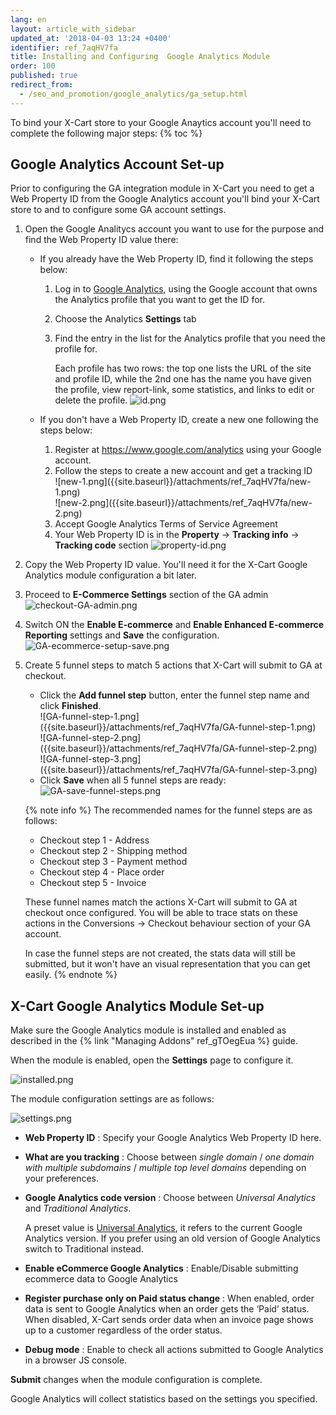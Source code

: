 ```yaml
---
lang: en
layout: article_with_sidebar
updated_at: '2018-04-03 13:24 +0400'
identifier: ref_7aqHV7fa
title: Installing and Configuring  Google Analytics Module
order: 100
published: true
redirect_from:
  - /seo_and_promotion/google_analytics/ga_setup.html
---
```

To bind your X-Cart store to your Google Anaytics account you'll need to complete the following major steps:
{% toc %}
  
## Google Analytics Account Set-up

Prior to configuring the GA integration module in X-Cart you need to get a Web Property ID from the Google Analytics account you'll bind your X-Cart store to and to configure some GA account settings.

1. Open the Google Analitycs account you want to use for the purpose and find the Web Property ID value there: 

   *  If you already have the Web Property ID, find it following the steps below:
      1. Log in to [Google Analytics](https://www.google.com/analytics "Installing and Configuring Google Analytics Module"), using the Google account that owns the Analytics profile that you want to get the ID for.
      2. Choose the Analytics **Settings** tab
      3. Find the entry in the list for the Analytics profile that you need the profile for.
       
         Each profile has two rows:  the top one lists the URL of the site and profile ID, while the 2nd one has the name you have given the profile, view report-link, some statistics, and links to edit or delete the profile.
         ![id.png]({{site.baseurl}}/attachments/ref_7aqHV7fa/id.png)
   
   *  If you don't have a Web Property ID, create a new one following the steps below:
      1. Register at https://www.google.com/analytics using your Google account.
      2. Follow the steps to create a new account and get a tracking ID
         <div class="ui stackable three column grid">
          <div class="column" markdown="span">![new-1.png]({{site.baseurl}}/attachments/ref_7aqHV7fa/new-1.png)</div>
          <div class="column" markdown="span">![new-2.png]({{site.baseurl}}/attachments/ref_7aqHV7fa/new-2.png)</div>
          </div>
      3. Accept Google Analytics Terms of Service Agreement
      4. Your Web Property ID is in the **Property** -> **Tracking info** -> **Tracking code** section
         ![property-id.png]({{site.baseurl}}/attachments/ref_7aqHV7fa/property-id.png)

2. Copy the Web Property ID value. You'll need it for the X-Cart Google Analytics module configuration a bit later.

3. Proceed to **E-Commerce Settings** section of the GA admin  
   ![checkout-GA-admin.png]({{site.baseurl}}/attachments/ref_7aqHV7fa/checkout-GA-admin.png)

4. Switch ON the **Enable E-commerce** and **Enable Enhanced E-commerce Reporting** settings and **Save** the configuration.
   ![GA-ecommerce-setup-save.png]({{site.baseurl}}/attachments/ref_7aqHV7fa/GA-ecommerce-setup-save.png)

5. Create 5 funnel steps to match 5 actions that X-Cart will submit to GA at checkout. 
   * Click the **Add funnel step** button, enter the funnel step name and click **Finished**.
     <div class="ui stackable three column grid">
          <div class="column" markdown="span">![GA-funnel-step-1.png]({{site.baseurl}}/attachments/ref_7aqHV7fa/GA-funnel-step-1.png)</div>
          <div class="column" markdown="span">![GA-funnel-step-2.png]({{site.baseurl}}/attachments/ref_7aqHV7fa/GA-funnel-step-2.png)</div>
          <div class="column" markdown="span">![GA-funnel-step-3.png]({{site.baseurl}}/attachments/ref_7aqHV7fa/GA-funnel-step-3.png)</div>
          </div>
    * Click **Save** when all 5 funnel steps are ready:
      ![GA-save-funnel-steps.png]({{site.baseurl}}/attachments/ref_7aqHV7fa/GA-save-funnel-steps.png)
    
   {% note info %}
   The recommended names for the funnel steps are as follows:
   * Checkout step 1 - Address
   * Checkout step 2 - Shipping method
   * Checkout step 3 - Payment method
   * Checkout step 4 - Place order
   * Checkout step 5 - Invoice
   
   These funnel names match the actions X-Cart will submit to GA at checkout once configured. You will be able to trace stats on these actions in the Conversions -> Checkout behaviour section of your GA account.
   
   In case the funnel steps are not created, the stats data will still be submitted, but it won't have an visual representation that you can get easily.
   {% endnote %}

## X-Cart Google Analytics Module Set-up

Make sure the Google Analytics module is installed and enabled as described in the {% link "Managing Addons" ref_gTOegEua %} guide.

When the module is enabled, open the **Settings** page to configure it.

  ![installed.png]({{site.baseurl}}/attachments/ref_7aqHV7fa/installed.png)

The module configuration settings are as follows:

  ![settings.png]({{site.baseurl}}/attachments/ref_7aqHV7fa/settings.png)

* **Web Property ID** : Specify your Google Analytics Web Property ID here.
* **What are you tracking** : Choose between _single domain_ / _one domain with multiple subdomains_ / _multiple top level domains_ depending on your preferences. 
* **Google Analytics code version** : Choose between _Universal Analytics_ and _Traditional Analytics_.
  
  A preset value is [Universal Analytics](https://support.google.com/analytics/answer/3450662?hl=en "Installing and Configuring  Google Analytics Module"), it refers to the current Google Analytics version. If you prefer using an old version of Google Analytics switch to Traditional instead.
  
* **Enable eCommerce Google Analytics** : Enable/Disable submitting ecommerce data to Google Analytics
* **Register purchase only on Paid status change** : When enabled, order data is sent to Google Analytics when an order gets the ‘Paid’ status. When disabled, X-Cart sends order data when an invoice page shows up to a customer regardless of the order status.
* **Debug mode** : Enable to check all actions submitted to Google Analytics in a browser JS console.

**Submit** changes when the module configuration is complete. 

Google Analytics will collect statistics based on the settings you specified.
